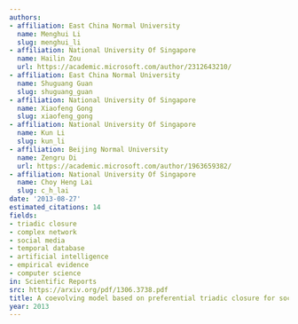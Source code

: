 ```yaml
---
authors:
- affiliation: East China Normal University
  name: Menghui Li
  slug: menghui_li
- affiliation: National University Of Singapore
  name: Hailin Zou
  url: https://academic.microsoft.com/author/2312643210/
- affiliation: East China Normal University
  name: Shuguang Guan
  slug: shuguang_guan
- affiliation: National University Of Singapore
  name: Xiaofeng Gong
  slug: xiaofeng_gong
- affiliation: National University Of Singapore
  name: Kun Li
  slug: kun_li
- affiliation: Beijing Normal University
  name: Zengru Di
  url: https://academic.microsoft.com/author/1963659382/
- affiliation: National University Of Singapore
  name: Choy Heng Lai
  slug: c_h_lai
date: '2013-08-27'
estimated_citations: 14
fields:
- triadic closure
- complex network
- social media
- temporal database
- artificial intelligence
- empirical evidence
- computer science
in: Scientific Reports
src: https://arxiv.org/pdf/1306.3738.pdf
title: A coevolving model based on preferential triadic closure for social media networks
year: 2013
---
```

